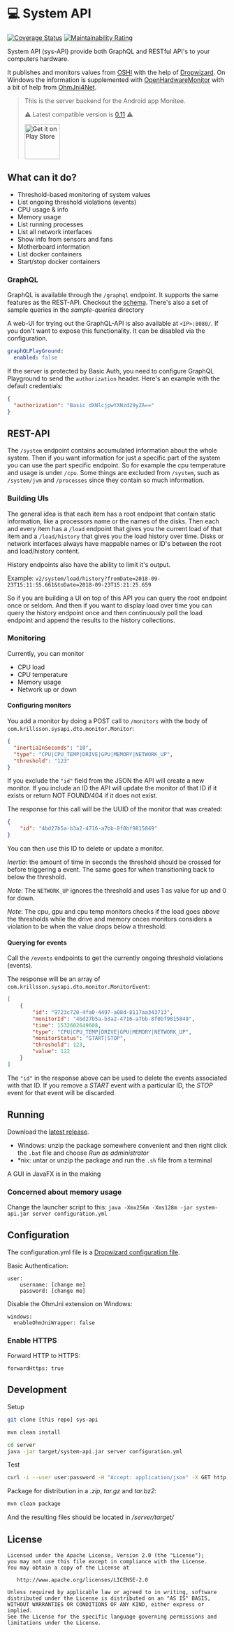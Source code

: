 :computer: System API
=====================
[![Coverage Status](https://coveralls.io/repos/github/Krillsson/sys-api/badge.svg?branch=develop)](https://coveralls.io/github/Krillsson/sys-api?branch=develop)
[![Maintainability Rating](https://sonarcloud.io/api/project_badges/measure?project=com.krillsson%3Asys-api&metric=sqale_rating)](https://sonarcloud.io/dashboard?id=com.krillsson%3Asys-api)

System API (sys-API) provide both GraphQL and RESTful API's to your computers hardware.

It publishes and monitors values from [OSHI](https://github.com/oshi/oshi) with the help of [Dropwizard](https://github.com/dropwizard/dropwizard). On Windows the information is supplemented with
[OpenHardwareMonitor](https://github.com/openhardwaremonitor/openhardwaremonitor) with a bit of help from [OhmJni4Net](https://github.com/Krillsson/ohmjni4net).

>This is the server backend for the Android app Monitee.
>
>:warning: Latest compatible version is [0.11](https://github.com/Krillsson/sys-API/releases/tag/0.11) :warning:
>
><a href="https://play.google.com/store/apps/details?id=com.krillsson.monitee"><img src="https://play.google.com/intl/en_us/badges/images/generic/en_badge_web_generic.png" alt="Get it on Play Store" height="80"></a>

## What can it do?

- Threshold-based monitoring of system values
- List ongoing threshold violations (events)
- CPU usage & info
- Memory usage
- List running processes
- List all network interfaces
- Show info from sensors and fans
- Motherboard information
- List docker containers
- Start/stop docker containers

### GraphQL

GraphQL is available through the `/graphql` endpoint. It supports the same features as the REST-API. Checkout the [schema](server/src/main/resources/schema.graphqls). There's also a set of sample queries in the _sample-queries_ directory

A web-UI for trying out the GraphQL-API is also available at `<IP>:8080/`. If you don't want to expose this functionality. It can be disabled via the configuration.



```yaml
graphQLPlayGround:
  enabled: false
```

If the server is protected by Basic Auth, you need to configure GraphQL Playground to send the `authorization` header. Here's an example with the default credentials:

```json
{
  "authorization": "Basic dXNlcjpwYXNzd29yZA=="
}
```

## REST-API

The `/system` endpoint contains accumulated information about the whole system. Then if you want information for just a specific part of the system you can use the part specific endpoint.
So for example the cpu temperature and usage is under `/cpu`. Some things are excluded from `/system`, such as `/system/jvm` and `/processes` since they contain so much information.

### Building UIs

The general idea is that each item has a root endpoint that contain static information, like a processors name or the names of the disks. Then each and every item has a `/load` endpoint that gives you the current
load of that item and a `/load/history` that gives you the load history over time. Disks or network interfaces always have mappable names or ID's between the root and load/history content.

History endpoints also have the ability to limit it's output. 

Example: `v2/system/load/history?fromDate=2018-09-23T15:11:55.661&toDate=2018-09-23T15:21:25.659`

So if you are building a UI on top of this API you can query the root endpoint once or seldom. And then if you want to display load over time you can query the history endpoint once and
then continuously poll the load endpoint and append the results to the history collections.

### Monitoring

Currently, you can monitor

 - CPU load
 - CPU temperature
 - Memory usage
 - Network up or down
 
#### Configuring monitors
 
You add a monitor by doing a POST call to `/monitors` with the body of `com.krillsson.sysapi.dto.monitor.Monitor`:

```json
{
  "inertiaInSeconds": "10",
  "type": "CPU|CPU_TEMP|DRIVE|GPU|MEMORY|NETWORK_UP",
  "threshold": "123"
}
```

If you exclude the `"id"` field from the JSON the API will create a new monitor. If you include an ID the API will update the monitor of that ID if it exists or return NOT FOUND/404 if it does not exist. 

The response for this call will be the UUID of the monitor that was created:

```json
{
    "id": "4bd27b5a-b3a2-4716-a7bb-8f0bf9815849"
}
```

You can then use this ID to delete or update a monitor.

_Inertia_: the amount of time in seconds the threshold should be crossed for before triggering a event. The same goes for when
transitioning back to below the threshold.

_Note_: The `NETWORK_UP` ignores the threshold and uses 1 as value for up and 0 for down.

_Note_: The cpu, gpu and cpu temp monitors checks if the load goes _above_ the thresholds while the drive and memory onces
monitors considers a violation to be when the value drops below a threshold.

#### Querying for events

Call the `/events` endpoints to get the currently ongoing threshold violations (events).

The response will be an array of `com.krillsson.sysapi.dto.monitor.MonitorEvent`:

```json
[
    {
        "id": "9723c720-4fa0-4497-a08d-8117aa343713",
        "monitorId": "4bd27b5a-b3a2-4716-a7bb-8f0bf9815849",
        "time": 1532602649608,
        "type": "CPU|CPU_TEMP|DRIVE|GPU|MEMORY|NETWORK_UP",
        "monitorStatus": "START|STOP",
        "threshold": 123,
        "value": 122
    }
]
```

The `"id"` in the response above can be used to delete the events associated with that ID. If you remove a _START_ event
with a particular ID, the _STOP_ event for that event will be discarded. 

## Running
Download the [latest release](https://github.com/Krillsson/sys-api/releases/latest).

- Windows: unzip the package somewhere convenient and then right click the `.bat` file and choose _Run as administrator_
- *nix: untar or unzip the package and run the `.sh` file from a terminal

A GUI in JavaFX is in the making

### Concerned about memory usage

Change the launcher script to this: `java -Xmx256m -Xms128m -jar system-api.jar server configuration.yml`

## Configuration
The configuration.yml file is a [Dropwizard configuration file](https://dropwizard.github.io/dropwizard/manual/configuration.html).

Basic Authentication:

    user:
        username: [change me]
        password: [change me]
        
Disable the OhmJni extension on Windows:

    windows:
      enableOhmJniWrapper: false

### Enable HTTPS

Forward HTTP to HTTPS:

    forwardHttps: true

## Development
Setup
```sh
git clone [this repo] sys-api
```
```sh
mvn clean install
```
```sh
cd server
java -jar target/system-api.jar server configuration.yml
```
Test

```sh
curl -i --user user:password -H "Accept: application/json" -X GET http://localhost:8080/v2/system
```

Package for distribution in a *.zip*, *tar.gz* and *tar.bz2*:

```sh
mvn clean package
```

And the resulting files should be located in */server/target/*

License
-------

    Licensed under the Apache License, Version 2.0 (the "License");
    you may not use this file except in compliance with the License.
    You may obtain a copy of the License at

       http://www.apache.org/licenses/LICENSE-2.0

    Unless required by applicable law or agreed to in writing, software
    distributed under the License is distributed on an "AS IS" BASIS,
    WITHOUT WARRANTIES OR CONDITIONS OF ANY KIND, either express or implied.
    See the License for the specific language governing permissions and
    limitations under the License.
